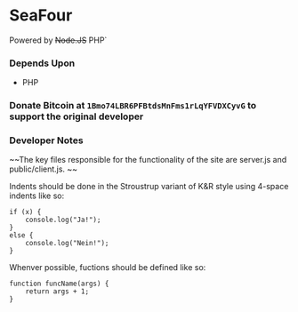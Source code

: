 # SeaFour

Powered by ~~Node.JS~~  PHP`

### Depends Upon
* PHP

### Donate Bitcoin at `1Bmo74LBR6PFBtdsMnFms1rLqYFVDXCyvG` to support the original developer

### Developer Notes
~~The key files responsible for the functionality of the site are server.js and 
public/client.js. ~~


Indents should be done in the Stroustrup variant of K&R style 
using 4-space indents like so:
```
if (x) {
    console.log("Ja!");
}
else {
    console.log("Nein!");
}
```

Whenver possible, fuctions should be defined like so:
```
function funcName(args) {
    return args + 1;
}
```
